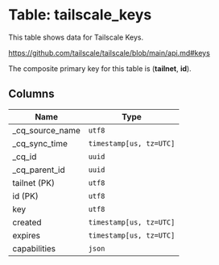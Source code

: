 # Table: tailscale_keys

This table shows data for Tailscale Keys.

https://github.com/tailscale/tailscale/blob/main/api.md#keys

The composite primary key for this table is (**tailnet**, **id**).

## Columns

| Name          | Type          |
| ------------- | ------------- |
|_cq_source_name|`utf8`|
|_cq_sync_time|`timestamp[us, tz=UTC]`|
|_cq_id|`uuid`|
|_cq_parent_id|`uuid`|
|tailnet (PK)|`utf8`|
|id (PK)|`utf8`|
|key|`utf8`|
|created|`timestamp[us, tz=UTC]`|
|expires|`timestamp[us, tz=UTC]`|
|capabilities|`json`|